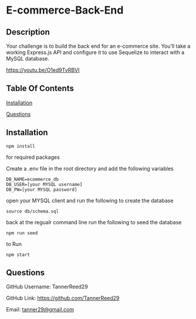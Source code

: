 # E-commerce-Back-End

## Description

Your challenge is to build the back end for an e-commerce site. You’ll take a working Express.js API and configure it to use Sequelize to interact with a MySQL database.

https://youtu.be/O1ed9TvRBVI

## Table Of Contents

[Installation](#installation)

[Questions](#questions)

## Installation

    npm install

for required packages

Create a .env file in the root directory and add the following variables

    DB_NAME=ecommerce_db
    DB_USER=[your MYSQL username]
    DB_PW=[your MYSQL password]

open your MYSQL client and run the following to create the database

    source db/schema.sql

back at the regualr command line run the following to seed the database

    npm run seed

to Run

    npm start

## Questions

GitHub Username: TannerReed29

GitHub Link: https://github.com/TannerReed29

Email: tanner29@gmail.com
